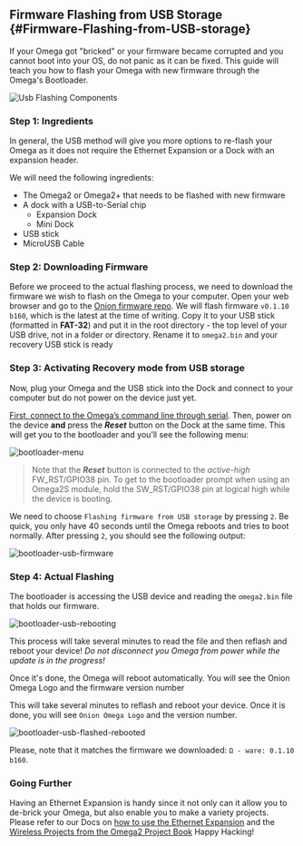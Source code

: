 ## Firmware Flashing from USB Storage {#Firmware-Flashing-from-USB-storage}

If your Omega got "bricked" or your firmware became corrupted and you cannot boot into your OS, do not panic as it can be fixed. This guide will teach you how to flash your Omega with new firmware through the Omega's Bootloader.

![Usb Flashing Components](https://raw.githubusercontent.com/OnionIoT/Onion-Docs/master/Omega2/Documentation/Doing-Stuff/img/usb-firmware-flashing-components.jpg)

### Step 1: Ingredients

In general, the USB method will give you more options to re-flash your Omega as it does not require the Ethernet Expansion or a Dock with an expansion header.

We will need the following ingredients:

* The Omega2 or Omega2+ that needs to be flashed with new firmware
* A dock with a USB-to-Serial chip
	* Expansion Dock
	* Mini Dock
* USB stick
* MicroUSB Cable

### Step 2: Downloading Firmware

Before we proceed to the actual flashing process, we need to download the firmware we wish to flash on the Omega to your computer. Open your web browser and go to the [Onion firmware repo](http://repo.onion.io/omega2/images/). We will flash firmware `v0.1.10 b160`, which is the latest at the time of writing. Copy it to your USB stick (formatted in **FAT-32**) and put it in the root directory - the top level of your USB drive, not in a folder or directory. Rename it to `omega2.bin` and your recovery USB stick is ready

### Step 3: Activating Recovery mode from USB storage

Now, plug your Omega and the USB stick into the Dock and connect to your computer but do not power on the device just yet.

[First, connect to the Omega’s command line through serial](https://docs.onion.io/omega2-docs/connecting-to-the-omega-terminal.html#connecting-to-the-omega-terminal-serial). Then, power on the device **and** press the **_Reset_** button on the Dock at the same time.  This will get you to the bootloader and you’ll see the following menu: 

![bootloader-menu](https://raw.githubusercontent.com/OnionIoT/Onion-Docs/master/Omega2/Documentation/Doing-Stuff/img/bootloader-menu.PNG)
<!-- Bootloader menu -->

> Note that the **_Reset_** button is connected to the _active-high_ FW_RST/GPIO38 pin. To get to the bootloader prompt when using an Omega2S module, hold the SW_RST/GPIO38 pin at logical high while the device is booting.

We need to choose `Flashing firmware from USB storage` by pressing `2`. Be quick, you only have 40 seconds until the Omega reboots and tries to boot normally. After pressing `2`, you should see the following output:

![bootloader-usb-firmware](https://raw.githubusercontent.com/OnionIoT/Onion-Docs/master/Omega2/Documentation/Doing-Stuff/img/bootloader-usb-firmware.PNG)
<!-- Screenshot of the USB being recognized -->

### Step 4: Actual Flashing

The bootloader is accessing the USB device and reading the `omega2.bin` file that holds our firmware.

![bootloader-usb-rebooting](https://raw.githubusercontent.com/OnionIoT/Onion-Docs/master/Omega2/Documentation/Doing-Stuff/img/bootloader-usb-rebooting.PNG)
<!-- Screenshot of the reading the omega2.bin file -->

This process will take several minutes to read the file and then reflash and reboot your device! _Do not disconnect you Omega from power while the update is in the progress!_

Once it's done, the Omega will reboot automatically. You will see the Onion Omega Logo and the firmware version number

This will take several minutes to reflash and reboot your device. Once it is done, you will see `Onion Omega Logo` and the version number.

![bootloader-usb-flashed-rebooted](https://raw.githubusercontent.com/OnionIoT/Onion-Docs/master/Omega2/Documentation/Doing-Stuff/img/bootloader-usb-flashed-rebooted.PNG)
<!-- Screenshot of the finished flashing -->

Please, note that it matches the firmware we downloaded: `Ω - ware: 0.1.10 b160`. 

### Going Further

Having an Ethernet Expansion is handy since it not only can it allow you to de-brick your Omega, but also enable you to make a variety projects. Please refer to our Docs on [how to use the Ethernet Expansion](https://docs.onion.io/omega2-docs/using-ethernet-expansion.html#using-ethernet-expansion) and the [Wireless Projects from the Omega2 Project Book](https://docs.onion.io/omega2-project-book-vol1/wireless-projects.html)
Happy Hacking!


